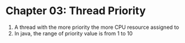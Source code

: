 # Chapter 03: Thread Priority

1. A thread with the more priority the more CPU resource assigned to
2. In java, the range of priority value is from 1 to 10